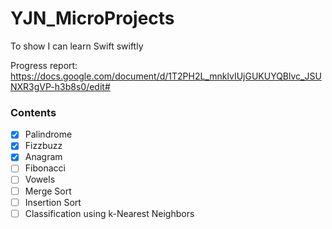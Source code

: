# YJN_MicroProjects
To show I can learn Swift swiftly

Progress report:
https://docs.google.com/document/d/1T2PH2L_mnklvIUjGUKUYQBlvc_JSUNXR3gVP-h3b8s0/edit#

### Contents
- [x] Palindrome
- [x] Fizzbuzz
- [x] Anagram
- [ ] Fibonacci
- [ ] Vowels
- [ ] Merge Sort
- [ ] Insertion Sort
- [ ] Classification using k-Nearest Neighbors
